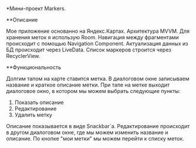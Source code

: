 *Мини-проект Markers.

**Описание

Мое приложение основанно на Яндекс.Картах. Архитектура MVVM. Для хранения меток я использую Room.
Навигация между фрагментами происходит с помощью Navigation Component. Актуализация данных из БД
происходит через LiveData. Список маркеров строится через RecyclerView.

**Функциональность

Долгим тапом на карте ставится метка. В диалоговом окне записываем название и краткое описание
метки. При тапе на метке выходит диалоговое окно, в котором мы можем выбрать следующие пункты:

1. Показать описание
2. Редактирование
3. Удалить метку

Описание показывается в виде Snackbar`а. Редактирование происходит в другом диалоговом окне, где
мы можем изменить название и описание. По кнопке "мои метки" мы можем перейти к списку меток.

